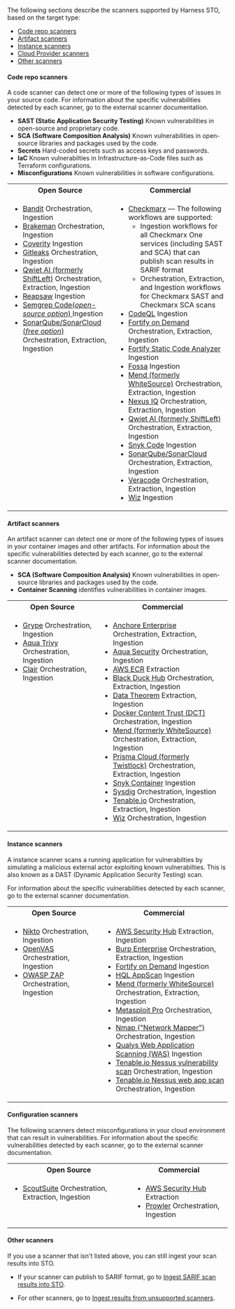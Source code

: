 The following sections describe the scanners supported by Harness STO, based on the target type:

- [Code repo scanners](#code-repository-scanners)
- [Artifact scanners](#artifact-scanners)
- [Instance scanners](#instance-scanners)
- [Cloud Provider scanners](#cloud-provider-scanners)
- [Other scanners](#other-scanners)


#### Code repo scanners

A code scanner can detect one or more of the following types of issues in your source code. For information about the specific vulnerabilities detected by each scanner, go to the external scanner documentation. 

* **SAST (Static Application Security Testing)** Known vulnerabilities in open-source and proprietary code.
* **SCA (Software Composition Analysis)** Known vulnerabilities in open-source libraries and packages used by the code. 
* **Secrets** Hard-coded secrets such as access keys and passwords.
* **IaC** Known vulnerabilties in Infrastructure-as-Code files such as Terraform configurations.
* **Misconfigurations** Known vulnerabilities in software configurations. 


<table>
    <tr>
        <th>Open Source</th>
        <th>Commercial</th>
    </tr>
    <tr>
        <td valign="top">
          <ul>
          <li><a href="/docs/security-testing-orchestration/sto-techref-category/bandit-scanner-reference">Bandit</a>  Orchestration, Ingestion </li>
           <li><a href="/docs/security-testing-orchestration/sto-techref-category/brakeman-scanner-reference">Brakeman</a> Orchestration, Ingestion </li>
           <li><a href="/docs/security-testing-orchestration/sto-techref-category/coverity-scanner-reference">Coverity</a> Ingestion </li>
            <li><a href="/docs/security-testing-orchestration/sto-techref-category/gitleaks-scanner-reference">Gitleaks</a>  Orchestration, Ingestion </li>        
            <li><a href="/docs/security-testing-orchestration/sto-techref-category/qwiet-scanner-reference">Qwiet AI (formerly ShiftLeft)</a> Orchestration, Extraction, Ingestion</li>
            <li><a href="/docs/security-testing-orchestration/sto-techref-category/reapsaw-scanner-reference">Reapsaw</a> Ingestion</li>
            <li><a href="/docs/security-testing-orchestration/sto-techref-category/semgrep/semgrep-scanner-reference">Semgrep Code(<i>open-source option</i>) </a> Ingestion</li>
            <li><a href="/docs/security-testing-orchestration/sto-techref-category/sonarqube-sonar-scanner-reference">SonarQube/SonarCloud (<i>free option</i>) </a> Orchestration, Extraction, Ingestion</li>
         </ul>
        </td>
        <td valign="top">
         <ul>
            <li>
                <a href="/docs/security-testing-orchestration/sto-techref-category/checkmarx-scanner-reference">Checkmarx</a>
                 — The following workflows are supported:
                <ul>
                  <li>Ingestion workflows for all Checkmarx One services (including SAST and SCA) that can publish scan results in SARIF format</li>
                  <li>Orchestration, Extraction, and Ingestion workflows for Checkmarx SAST and Checkmarx SCA scans</li>
                </ul>
              </li>
            <li><a href="/docs/security-testing-orchestration/sto-techref-category/codeql-scanner-reference">CodeQL</a> Ingestion </li>
            <li><a href="/docs/security-testing-orchestration/sto-techref-category/fortify-on-demand-scanner-reference">Fortify on Demand</a> Orchestration, Extraction, Ingestion</li>
            <li><a href="/docs/security-testing-orchestration/sto-techref-category/fortify-scanner-reference">Fortify Static Code Analyzer</a> Ingestion</li>
              <li><a href="/docs/security-testing-orchestration/sto-techref-category/fortify-scanner-reference">Fossa</a> Ingestion</li>
            <li><a href="/docs/security-testing-orchestration/sto-techref-category/mend-scanner-reference">Mend (formerly WhiteSource)</a> Orchestration, Extraction, Ingestion</li>
              <li><a href="/docs/security-testing-orchestration/sto-techref-category/nexus-scanner-reference">Nexus IQ</a> Orchestration, Extraction, Ingestion </li>
            <li><a href="/docs/security-testing-orchestration/sto-techref-category/qwiet-scanner-reference">Qwiet AI (formerly ShiftLeft)</a> Orchestration, Extraction, Ingestion</li>
            <li><a href="/docs/security-testing-orchestration/sto-techref-category/snyk/snyk-scanner-reference">Snyk Code</a> Ingestion</li>
              <li><a href="/docs/security-testing-orchestration/sto-techref-category/sonarqube-sonar-scanner-reference">SonarQube/SonarCloud</a> Orchestration, Extraction, Ingestion</li>
            <li><a href="/docs/security-testing-orchestration/sto-techref-category/veracode-scanner-reference">Veracode</a> Orchestration, Extraction, Ingestion</li>
              <li><a href="/docs/security-testing-orchestration/sto-techref-category/wiz-scanner-reference">Wiz</a> Ingestion  </li>
         </ul>
     </td>
   </tr>
</table>


#### Artifact scanners

An artifact scanner can detect one or more of the following types of issues in your container images and other artifacts. For information about the specific vulnerabilities detected by each scanner, go to the external scanner documentation. 

* **SCA (Software Composition Analysis)** Known vulnerabilities in open-source libraries and packages used by the code. 
* **Container Scanning** identifies vulnerabilities in container images.

<table>
    <tr>
        <th>Open Source</th>
        <th>Commercial</th>
    </tr>
    <tr>
        <td valign="top">
          <ul>
           <li><a href="/docs/security-testing-orchestration/sto-techref-category/grype/grype-scanner-reference">Grype</a>  Orchestration, Ingestion </li>
            <li><a href="/docs/security-testing-orchestration/sto-techref-category/trivy/aqua-trivy-scanner-reference">Aqua Trivy</a> Orchestration, Ingestion  </li>
            <li><a href="/docs/security-testing-orchestration/sto-techref-category/clair-scanner-reference">Clair</a> Orchestration, Ingestion </li>
         </ul>
        </td>
        <td valign="top">
         <ul>
              <li><a href="/docs/security-testing-orchestration/sto-techref-category/anchore-enterprise-scanner-reference">Anchore Enterprise</a> Orchestration, Extraction, Ingestion </li>
              <li><a href="/docs/security-testing-orchestration/sto-techref-category/aquasec-scanner-reference">Aqua Security</a> Orchestration, Ingestion </li>
              <li><a href="/docs/security-testing-orchestration/sto-techref-category/aws-ecr-scanner-reference">AWS ECR</a> Extraction </li>
              <li><a href="/docs/security-testing-orchestration/sto-techref-category/black-duck-hub-scanner-reference">Black Duck Hub</a> Orchestration, Extraction, Ingestion</li>
            <li><a href="/docs/security-testing-orchestration/sto-techref-category/data-theorem-scanner-reference">Data Theorem</a> Extraction, Ingestion</li>
            <li><a href="/docs/security-testing-orchestration/sto-techref-category/docker-content-trust-dct-scanner-reference">Docker Content Trust (DCT)</a> Orchestration, Ingestion</li>
              <li><a href="/docs/security-testing-orchestration/sto-techref-category/mend-scanner-reference">Mend (formerly WhiteSource)</a> Orchestration, Extraction, Ingestion</li>
            <li><a href="/docs/security-testing-orchestration/sto-techref-category/prisma-cloud-scanner-reference">Prisma Cloud (formerly Twistlock)</a> Orchestration, Extraction, Ingestion</li>
              <li><a href="/docs/security-testing-orchestration/sto-techref-category/snyk/snyk-scanner-reference">Snyk Container</a> Ingestion</li>
              <li><a href="/docs/security-testing-orchestration/sto-techref-category/sysdig-scanner-reference">Sysdig</a> Orchestration, Ingestion</li>
            <li><a href="/docs/security-testing-orchestration/sto-techref-category/tenable-scanner-reference">Tenable.io</a> Orchestration, Extraction, Ingestion  </li>
            <li><a href="/docs/security-testing-orchestration/sto-techref-category/wiz-scanner-reference">Wiz</a> Orchestration, Ingestion  </li>
         </ul>
     </td>
   </tr>
</table>

#### Instance scanners

A instance scanner scans a running application for vulnerabilties by simulating a malicious external actor exploiting known vulnerabilties. This is also known as a DAST (Dynamic Application Security Testing) scan. 

For information about the specific vulnerabilities detected by each scanner, go to the external scanner documentation. 

<table>
    <tr>
        <th>Open Source</th>
        <th>Commercial</th>
    </tr>
   <tr>
        <td valign="top">
          <ul>
          <li><a href="/docs/security-testing-orchestration/sto-techref-category/nikto-scanner-reference">Nikto</a>  Orchestration, Ingestion </li>
            <li><a href="/docs/security-testing-orchestration/sto-techref-category/openvas-scanner-reference">OpenVAS</a> Orchestration, Ingestion </li>
            <li><a href="/docs/security-testing-orchestration/sto-techref-category/zap/zap-scanner-reference">OWASP ZAP</a> Orchestration, Ingestion </li>
         </ul>
        </td>
        <td valign="top">
         <ul>
              <li><a href="/docs/security-testing-orchestration/sto-techref-category/aws-security-hub-scanner-reference">AWS Security Hub</a> Extraction, Ingestion</li>
              <li><a href="/docs/security-testing-orchestration/sto-techref-category/burp-scanner-reference">Burp Enterprise</a> Orchestration, Extraction, Ingestion</li>
            <li><a href="/docs/security-testing-orchestration/sto-techref-category/fortify-on-demand-scanner-reference">Fortify on Demand</a> Ingestion</li>
              <li><a href="/docs/security-testing-orchestration/sto-techref-category/hql-appscan-scanner-reference">HQL AppScan</a> Ingestion</li>
              <li><a href="/docs/security-testing-orchestration/sto-techref-category/mend-scanner-reference">Mend (formerly WhiteSource)</a> Orchestration, Extraction, Ingestion</li>
              <li><a href="/docs/security-testing-orchestration/sto-techref-category/metasploit-scanner-reference">Metasploit Pro</a> Orchestration, Ingestion </li>
            <li><a href="/docs/security-testing-orchestration/sto-techref-category/nmap-scanner-reference">Nmap ("Network Mapper")</a> Orchestration, Ingestion</li>
            <li><a href="/docs/security-testing-orchestration/sto-techref-category/qualys-web-app-scanner-reference">Qualys Web Application Scanning (WAS)</a>  Ingestion </li>
            <li><a href="/docs/security-testing-orchestration/sto-techref-category/tenable-scanner-reference">Tenable.io Nessus vulnerability scan</a> Orchestration, Ingestion</li>
            <li><a href="/docs/security-testing-orchestration/sto-techref-category/tenable-scanner-reference">Tenable.io Nessus web app scan</a> Orchestration, Ingestion </li>
         </ul>
     </td>
   </tr>
</table>

#### Configuration scanners

The following scanners detect misconfigurations in your cloud environment that can result in vulnerabilities. For information about the specific vulnerabilities detected by each scanner, go to the external scanner documentation.

<table>
    <tr>
        <th>Open Source</th>
        <th>Commercial</th>
    </tr>
       <tr>
        <td valign="top">
          <ul>
              <li><a href="/docs/security-testing-orchestration/sto-techref-category/scoutsuite-scanner-reference">ScoutSuite</a> Orchestration, Extraction, Ingestion</li>
          </ul>
        </td>
        <td valign="top">
         <ul>
              <li><a href="/docs/security-testing-orchestration/sto-techref-category/aws-security-hub-scanner-reference">AWS Security Hub</a>  Extraction </li>
              <li><a href="/docs/security-testing-orchestration/sto-techref-category/prowler-scanner-reference">Prowler</a> Orchestration, Ingestion</li>
         </ul>
     </td>
   </tr>
</table>


#### Other scanners

If you use a scanner that isn't listed above, you can still ingest your scan results into STO.

- If your scanner can publish to SARIF format, go to [Ingest SARIF scan results into STO](/docs/security-testing-orchestration/use-sto/orchestrate-and-ingest/ingest-sarif-data).

- For other scanners, go to [Ingest results from unsupported scanners](/docs/security-testing-orchestration/use-sto/orchestrate-and-ingest/ingesting-issues-from-other-scanners.md).
